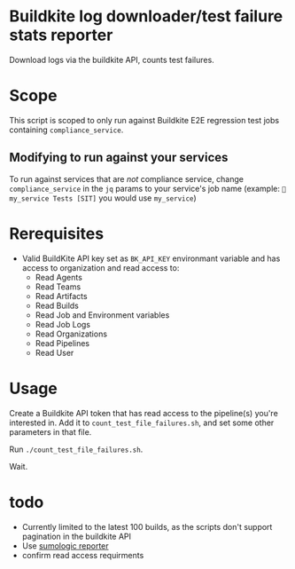 # Buildkite log downloader/test failure stats reporter

Download logs via the buildkite API, counts test failures.

# Scope
This script is scoped to only run against Buildkite E2E regression test jobs containing `compliance_service`.

## Modifying to run against your services
To run against services that are _not_ compliance service, change `compliance_service` in the `jq` params to your service's job name (example: `🔨 my_service Tests [SIT]` you would use `my_service`)


# Rerequisites
- Valid BuildKite API key set as `BK_API_KEY` environmant variable and has access to organization and read access to:
  - Read Agents
  - Read Teams
  - Read Artifacts
  - Read Builds
  - Read Job and Environment variables
  - Read Job Logs
  - Read Organizations
  - Read Pipelines
  - Read User

# Usage
Create a Buildkite API token that has read access to the pipeline(s) you're
interested in. Add it to `count_test_file_failures.sh`, and set some other
parameters in that file.

Run `./count_test_file_failures.sh`.

Wait.

# todo
- Currently limited to the latest 100 builds, as the scripts don't support
  pagination in the buildkite API
- Use [sumologic reporter](https://webdriver.io/docs/sumologic-reporter/)
- confirm read access requirments